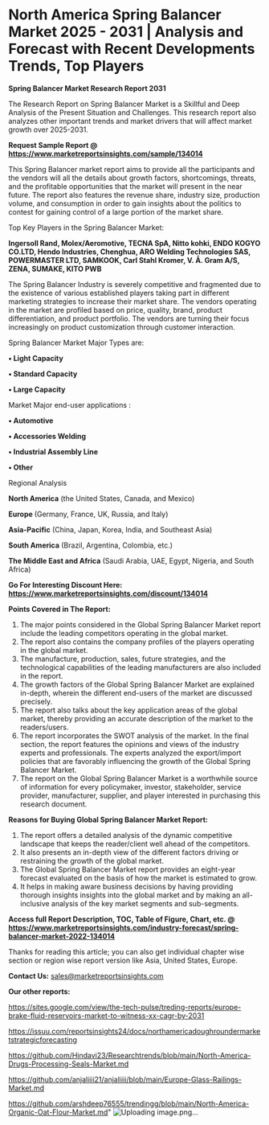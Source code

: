 # North America Spring Balancer Market 2025 - 2031 | Analysis and Forecast with Recent Developments Trends, Top Players

<strong>Spring Balancer Market Research Report 2031</strong>

The Research Report on Spring Balancer Market is a Skillful and Deep Analysis of the Present Situation and Challenges. This research report also analyzes other important trends and market drivers that will affect market growth over 2025-2031.

<strong>Request Sample Report @ <a href=https://www.marketreportsinsights.com/sample/134014>https://www.marketreportsinsights.com/sample/134014</a></strong>

This Spring Balancer market report aims to provide all the participants and the vendors will all the details about growth factors, shortcomings, threats, and the profitable opportunities that the market will present in the near future. The report also features the revenue share, industry size, production volume, and consumption in order to gain insights about the politics to contest for gaining control of a large portion of the market share.

Top Key Players in the Spring Balancer Market:

<strong>Ingersoll Rand, Molex/Aeromotive, TECNA SpA, Nitto kohki, ENDO KOGYO CO.LTD, Hendo Industries, Chenghua, ARO Welding Technologies SAS, POWERMASTER LTD, SAMKOOK, Carl Stahl Kromer, V. Å. Gram A/S, ZENA, SUMAKE, KITO PWB</strong>

The Spring Balancer Industry is severely competitive and fragmented due to the existence of various established players taking part in different marketing strategies to increase their market share. The vendors operating in the market are profiled based on price, quality, brand, product differentiation, and product portfolio. The vendors are turning their focus increasingly on product customization through customer interaction.

Spring Balancer Market Major Types are:

<strong>• Light Capacity

• Standard Capacity

• Large Capacity</strong>

Market Major end-user applications :

<strong>• Automotive

• Accessories Welding

• Industrial Assembly Line

• Other</strong>

Regional Analysis

</u><strong><b>North America</b></strong> (the United States, Canada, and Mexico)

<strong><b>Europe </b></strong>(Germany, France, UK, Russia, and Italy)

<strong><b>Asia-Pacific</b></strong> (China, Japan, Korea, India, and Southeast Asia)

<strong><b>South America</b></strong> (Brazil, Argentina, Colombia, etc.)

<strong><b>The Middle East and Africa</b></strong> (Saudi Arabia, UAE, Egypt, Nigeria, and South Africa)

<strong>Go For Interesting Discount Here: <a href=https://www.marketreportsinsights.com/discount/134014>https://www.marketreportsinsights.com/discount/134014</a></strong>

<strong>Points Covered in The Report:</strong>
<ol>
  <li>The major points considered in the Global Spring Balancer Market report include the leading competitors operating in the global market.</li>
  <li>The report also contains the company profiles of the players operating in the global market.</li>
  <li>The manufacture, production, sales, future strategies, and the technological capabilities of the leading manufacturers are also included in the report.</li>
  <li>The growth factors of the Global Spring Balancer Market are explained in-depth, wherein the different end-users of the market are discussed precisely.</li>
  <li>The report also talks about the key application areas of the global market, thereby providing an accurate description of the market to the readers/users.</li>
  <li>The report incorporates the SWOT analysis of the market. In the final section, the report features the opinions and views of the industry experts and professionals. The experts analyzed the export/import policies that are favorably influencing the growth of the Global Spring Balancer Market.</li>
  <li>The report on the Global Spring Balancer Market is a worthwhile source of information for every policymaker, investor, stakeholder, service provider, manufacturer, supplier, and player interested in purchasing this research document.</li>
</ol>
<strong>Reasons for Buying Global Spring Balancer Market Report:</strong>

<ol>
  <li>The report offers a detailed analysis of the dynamic competitive landscape that keeps the reader/client well ahead of the competitors.</li>
  <li>It also presents an in-depth view of the different factors driving or restraining the growth of the global market.</li>
  <li>The Global Spring Balancer Market report provides an eight-year forecast evaluated on the basis of how the market is estimated to grow.</li>
  <li>It helps in making aware business decisions by having providing thorough insights insights into the global market and by making an all-inclusive analysis of the key market segments and sub-segments.</li>
</ol>
<strong>Access full Report Description, TOC, Table of Figure, Chart, etc. @ <a href=https://www.marketreportsinsights.com/industry-forecast/spring-balancer-market-2022-134014>https://www.marketreportsinsights.com/industry-forecast/spring-balancer-market-2022-134014</a></strong>


Thanks for reading this article; you can also get individual chapter wise section or region wise report version like Asia, United States, Europe.

<strong>Contact Us:</strong>
sales@marketreportsinsights.com

<strong>Our other reports:</strong>

<a href=https://sites.google.com/view/the-tech-pulse/treding-reports/europe-brake-fluid-reservoirs-market-to-witness-xx-cagr-by-2031>https://sites.google.com/view/the-tech-pulse/treding-reports/europe-brake-fluid-reservoirs-market-to-witness-xx-cagr-by-2031</a>

<a href=https://issuu.com/reportsinsights24/docs/northamericadoughroundermarketstrategicforecasting>https://issuu.com/reportsinsights24/docs/northamericadoughroundermarketstrategicforecasting</a>

<a href=https://github.com/Hindavi23/Researchtrends/blob/main/North-America-Drugs-Processing-Seals-Market.md>https://github.com/Hindavi23/Researchtrends/blob/main/North-America-Drugs-Processing-Seals-Market.md</a>

<a href=https://github.com/anjaliiii21/anjaliiii/blob/main/Europe-Glass-Railings-Market.md>https://github.com/anjaliiii21/anjaliiii/blob/main/Europe-Glass-Railings-Market.md</a>

<a href=https://github.com/arshdeep76555/trendingg/blob/main/North-America-Organic-Oat-Flour-Market.md>https://github.com/arshdeep76555/trendingg/blob/main/North-America-Organic-Oat-Flour-Market.md</a>"
![Uploading image.png…]()
